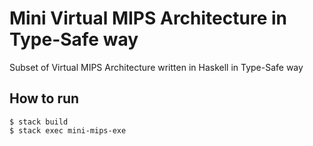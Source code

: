 #  Mini Virtual MIPS Architecture in Type-Safe way

Subset of Virtual MIPS Architecture written in Haskell in Type-Safe way


## How to run

```
$ stack build
$ stack exec mini-mips-exe
```
